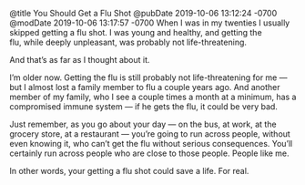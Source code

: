 @title You Should Get a Flu Shot
@pubDate 2019-10-06 13:12:24 -0700
@modDate 2019-10-06 13:17:57 -0700
When I was in my twenties I usually skipped getting a flu shot. I was young and healthy, and getting the flu, while deeply unpleasant, was probably not life-threatening.

And that’s as far as I thought about it.

I’m older now. Getting the flu is still probably not life-threatening for me — but I almost lost a family member to flu a couple years ago. And another member of my family, who I see a couple times a month at a minimum, has a compromised immune system — if he gets the flu, it could be very bad.

Just remember, as you go about your day — on the bus, at work, at the grocery store, at a restaurant — you’re going to run across people, without even knowing it, who can’t get the flu without serious consequences. You’ll certainly run across people who are close to those people. People like me.

In other words, your getting a flu shot could save a life. For real.
